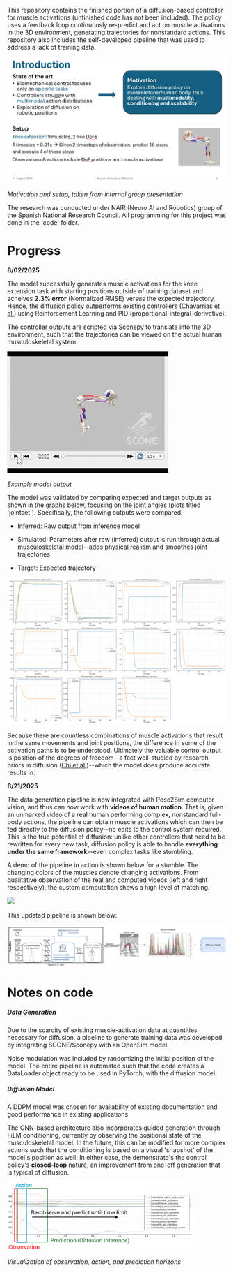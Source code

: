 This repository contains the finished portion of a diffusion-based controller for muscle activations (unfinished code has not been included). The policy uses a feedback loop continuously re-predict and act on muscle activations in the 3D environment, generating trajectories for nonstandard actions. This repository also includes the self-developed pipeline that was used to address a lack of training data.

<img title="" src="pictures/intro-motivation.png" alt="introduction and motivation" width="514" data-align="inline">

*Motivation and setup, taken from internal group presentation*

The research was conducted under NAIR (Neuro AI and Robotics) group of the Spanish National Research Council. All programming for this project was done in the 'code' folder. 

# Progress

**8/02/2025**

The model successfully generates muscle activations for the knee extension task with starting positions outside of training dataset and acheives **2.3% error** (Normalized RMSE) versus the expected trajectory. Hence, the diffusion policy outperforms existing controllers ([Chavarrias et al.](https://arxiv.org/abs/2503.11433)) using Reinforcement Learning and PID (proportional-integral-derivative).



The controller outputs are scripted via [Sconepy](https://scone.software/doku.php?id=sconepy) to translate into the 3D environment, such that the trajectories can be viewed on the actual human musculoskeletal system.

![knee extension example](pictures/knee_extension_gif.gif)

*Example model output*



The model was validated by comparing expected and target outputs as shown in the graphs below, focusing on the joint angles (plots titled 'jointset'). Specifically, the following outputs were compared:

- Inferred: Raw output from inference model

- Simulated: Parameters after raw (inferred) output is run through actual musculoskeletal model--adds physical realism and smoothes joint trajectories

- Target: Expected trajectory

![Most recent model iteration](pictures/validation_results_FULL.png) 

Because there are countless combinations of muscle activations that result in the same  movements and joint positions, the difference in some of the activation paths is to be understood. Ultimately the valuable control output is position of the degrees of freedom--a fact well-studied by research priors in diffusion ([Chi et al.]((https://arxiv.org/abs/2303.04137)))--which the model does produce accurate results in.



**8/21/2025**

The data generation pipeline is now integrated with Pose2Sim computer vision, and thus can now work with **videos of human motion**. That is, given an unmarked video of  a real human performing complex, nonstandard full-body actions, the pipeline can obtain muscle activations which can then be fed directly to the diffusion policy--no edits to the control system required. This is the true potential of diffusion: unlike other controllers that need to be rewritten for every new task, diffusion policy is able to handle **everything under the same framework**--even complex tasks like stumbling.

A demo of the pipeline in action is shown below for a stumble. The changing colors of the muscles denote changing activations. From qualitative observation of the real and computed videos (left and right respectively), the custom computation shows a high level of matching.

![](pictures\video_comp.gif)

This updated pipeline is shown below:

![](pictures\video%20pipeline.png)

# Notes on code

##### Data Generation

Due to the scarcity of existing muscle-activation data at quantities necessary for diffusion, a pipeline to generate training data was developed by integrating SCONE/Sconepy with an OpenSim model. 

Noise modulation was included by randomizing the initial position of the model. The entire pipeline is automated such that the code creates a DataLoader object ready to be used in PyTorch, with the diffusion model.

##### Diffusion Model

A DDPM model was chosen for availability of existing documentation and good performance in existing applications

The CNN-based architecture also incorporates guided generation through FiLM conditioning, currently by observing the positional state of the musculoskeletal model. In the future, this can be modified for more complex actions such that the conditioning is based on a visual 'snapshot' of the model's position as well. In either case, the demonstrate's the control policy's **closed-loop** nature, an improvement from one-off generation that is typical of diffusion.

<img src="pictures/horizon%20demo.png" title="" alt="" width="426">

*Visualization of observation, action, and prediction horizons*
